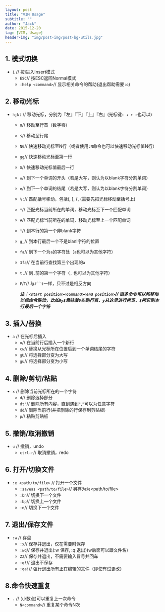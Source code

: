 ```yaml
---
layout: post
title: "VIM Usage"
subtitle: ""
author: "Jack"
date: 2015-12-20
tag: [VIM, Usage]
header-img: "img/post-img/post-bg-utils.jpg"
---
```


## 1. 模式切换
- `i`	// 按i进入Insert模式
  - `ESC`// 按ESC返回Normal模式
  - `:help <command>`// 显示相关命令的帮助(退出帮助需要`:q`)

## 2. 移动光标
- `hjkl`	// 移动光标，分别为『左』『下』『上』『右』(光标键`← ↓ ↑ →`也可以)
  - `0`// 移动至行首（数字零）
  - `$`// 移动至行尾
  - `NG`// 快速移动光标至N行（或者使用`:N`命令也可以快速移动光标值N行）
  - `gg`// 快速移动光标至第一行
  - `G`// 快速移动光标值最后一行
  - `w`// 到下一个单词的开头（若是大写，则认为以blank字符分割单词）
  - `e`// 到下一个单词的结尾（若是大写，则认为以blank字符分割单词）
  - `%:`// 匹配括号移动，包括(, [, {, (需要先把光标移动至括号上)
  - `*`// 匹配光标当前所在的单词，移动光标至下一个匹配单词
  - `#`// 匹配光标当前所在的单词，移动光标至上一个匹配单词
  - `^`// 到本行的第一个非blank字符
  - `g_`// 到本行最后一个不是blanl字符的位置
  - `fa`// 到下一个为`a`的字符处（`a`也可以为其他字符）
  - `3fa`// 在当前行查找第三个出现的`a`
  - `t,`// 到`,`前的第一个字符（`,`
    也可以为其他字符）
  - `F`/`T`// 与`f``t`一样，只不过是相反方向

    ***注：`<start position><command><end position>`// 很多命令可以和移动光标命令联动，比如`0y$`意味着`0`先到行首、`y`从这里进行拷贝、`$`拷贝到本行最后一个字符***

## 3. 插入/替换
- `a`	// 在光标后插入
  - `o`// 在当前行后插入一个新行
  - `cw`// 替换从光标所在位置后到一个单词结尾的字符
  - `gU`// 将选择部分变为大写
  - `gu`// 将选择部分变为小写

## 4. 删除/剪切/粘贴
- `x`	// 删除当前光标所在的一个字符
  - `d`// 删除选择部分
  - `dt"`// 删除所有内容，直到遇到`"`,`"`可以为任意字符
  - `dd`// 删除当前行(并把删除的行保存到剪贴板)
  - `p`// 粘贴剪贴板

## 5. 撤销/取消撤销
- `u`	// 撤销，undo
  - `ctrl-r`// 取消撤销，redo

## 6. 打开/切换文件
- `:e <path/to/file>`	// 打开一个文件
  - `:saveas <path/to/file>`// 另存为为<path/to/file>
  - `:bn`// 切换下一个文件
  - `:bp`// 切换上一个文件
  - `:n`// 切换下一个文件

## 7. 退出/保存文件
- `:w`	// 存盘
  - `:x`// 保存并退出，仅在需要时保存
  - `:wq`// 保存并退出(:w 保存, :q 退出)(w后面可以跟文件名)
  - `ZZ`// 保存并退出，不需要输入冒号并回车
  - `:q!`// 退出不保存
  - `:qa!`// 强行退出所有正在编辑的文件（即使有过更改）

## 8.命令快速重复
- `.`	// (小数点)可以重复上一次命令
  - `N<command>`// 重复某个命令N次



​	



